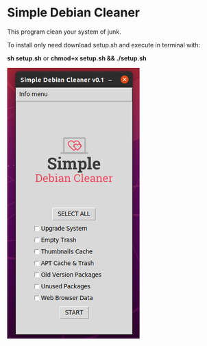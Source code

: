 # Simple Debian Cleaner

This program clean your system of junk.

To install only need download setup.sh and execute in terminal with: 

<b>sh setup.sh</b> or <b>chmod+x setup.sh && ./setup.sh</b>

![GUI sample](https://raw.githubusercontent.com/xoseng/simpledebiancleaner/master/img/gui_sample.png)
